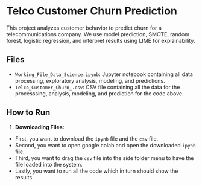 # Telco Customer Churn Prediction
This project analyzes customer behavior to predict churn for a telecommunications company.
We use model prediction, SMOTE, random forest, logistic regression, and interpret results using LIME for explainability.

## Files
- `Working_File_Data_Science.ipynb`: Jupyter notebook containing all data processing, exploratory analysis, modeling, and predictions.
- `Telco_Customer_Churn_.csv`: CSV file containing all the data for the processsing, analysis, modeling, and prediction for the code above.

## How to Run
1. **Downloading Files:**
- First, you want to download the `ipynb` file and the `csv` file.
- Second, you want to open google colab and open the downloaded `ipynb` file.
- Third, you want to drag the `csv` file into the side folder menu to have the file loaded into the system.
- Lastly, you want to run all the code which in turn should show the results.

